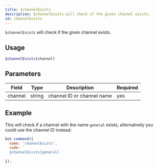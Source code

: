 ```yaml
---
title: $channelExists 
description: $channelExists will check if the given channel exists.
id: channelExists
---
```


`$channelExists` will check if the given channel exists.

## Usage

```php
$channelExists[channel]
```

## Parameters 


| Field         | Type    | Description                                               | Required |
|---------------|---------|-----------------------------------------------------------|----------|
| channel       | string  | channel ID or channel name                                | yes      |

## Example

This will check if a channel with the name `general` exists, alternatively you could use the channel ID instead:

```javascript
bot.command({
  name: 'channelExists',
  code: `
  $channelExists[general]
  `
});
```
